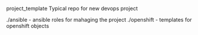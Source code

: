 project_template
Typical repo for new devops project

./ansible - ansible roles for mahaging the project ./openshift - templates for openshift objects
